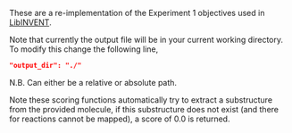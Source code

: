 These are a re-implementation of the Experiment 1 objectives used in [LibINVENT](https://pubs.acs.org/doi/10.1021/acs.jcim.1c00469).

Note that currently the output file will be in your current working directory. To modify this change the following line,
```JSON
"output_dir": "./"
```
N.B. Can either be a relative or absolute path.

Note these scoring functions automatically try to extract a substructure from the provided molecule, if this substructure does not exist (and there for reactions cannot be mapped), a score of 0.0 is returned.